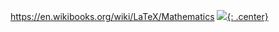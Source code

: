 
https://en.wikibooks.org/wiki/LaTeX/Mathematics
[![](not-by-ai.svg){: .center}](https://notbyai.fyi)
